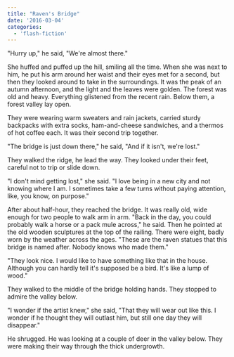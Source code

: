 ```yaml
---
title: "Raven's Bridge"
date: '2016-03-04'
categories:
  - 'flash-fiction'
---
```


"Hurry up," he said, "We're almost there."

She huffed and puffed up the hill, smiling all the time. When she was next to
him, he put his arm around her waist and their eyes met for a second, but then
they looked around to take in the surroundings. It was the peak of an autumn
afternoon, and the light and the leaves were golden. The forest was old and
heavy. Everything glistened from the recent rain. Below them, a forest valley
lay open.

<!-- truncate -->


They were wearing warm sweaters and rain jackets, carried sturdy backpacks with
extra socks, ham-and-cheese sandwiches, and a thermos of hot coffee each. It was
their second trip together.

"The bridge is just down there," he said, "And if it isn't, we're lost."

They walked the ridge, he lead the way. They looked under their feet, careful
not to trip or slide down.

"I don't mind getting lost," she said. "I love being in a new city and not
knowing where I am. I sometimes take a few turns without paying attention, like,
you know, on purpose."

After about half-hour, they reached the bridge. It was really old, wide enough
for two people to walk arm in arm. "Back in the day, you could probably walk a
horse or a pack mule across," he said. Then he pointed at the old wooden
sculptures at the top of the railing. There were eight, badly worn by the
weather across the ages. "These are the raven statues that this bridge is named
after. Nobody knows who made them."

"They look nice. I would like to have something like that in the house. Although
you can hardly tell it's supposed be a bird. It's like a lump of wood."

They walked to the middle of the bridge holding hands. They stopped to admire
the valley below.

"I wonder if the artist knew," she said, "That they will wear out like this. I
wonder if he thought they will outlast him, but still one day they will
disappear."

He shrugged. He was looking at a couple of deer in the valley below. They were
making their way through the thick undergrowth.
